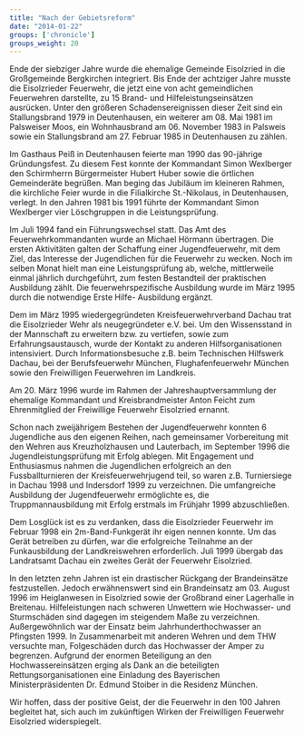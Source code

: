 ```yaml
---
title: "Nach der Gebietsreform"
date: "2014-01-22"
groups: ['chronicle']
groups_weight: 20
---
```

Ende der siebziger Jahre wurde die ehemalige Gemeinde Eisolzried in die Großgemeinde Bergkirchen integriert. Bis Ende der achtziger Jahre musste die Eisolzrieder Feuerwehr, die jetzt eine von acht gemeindlichen Feuerwehren darstellte, zu 15 Brand- und Hilfeleistungseinsätzen ausrücken. Unter den größeren Schadensereignissen dieser Zeit sind ein Stallungsbrand 1979 in Deutenhausen, ein weiterer am 08. Mai 1981 im Palsweiser Moos, ein Wohnhausbrand am 06. November 1983 in Palsweis sowie ein Stallungsbrand am 27. Februar 1985 in Deutenhausen zu zählen.

Im Gasthaus Peiß in Deutenhausen feierte man 1990 das 90-jährige Gründungsfest. Zu diesem Fest konnte der Kommandant Simon Wexlberger den Schirmherrn Bürgermeister Hubert Huber sowie die örtlichen Gemeinderäte begrüßen. Man beging das Jubiläum im kleineren Rahmen, die kirchliche Feier wurde in die Filialkirche St.-Nikolaus, in Deutenhausen, verlegt. In den Jahren 1981 bis 1991 führte der Kommandant Simon Wexlberger vier Löschgruppen in die Leistungsprüfung.

Im Juli 1994 fand ein Führungswechsel statt. Das Amt des Feuerwehrkommandanten wurde an Michael Hörmann übertragen. Die ersten Aktivitäten galten der Schaffung einer Jugendfeuerwehr, mit dem Ziel, das Interesse der Jugendlichen für die Feuerwehr zu wecken. Noch im selben Monat hielt man eine Leistungsprüfung ab, welche, mittlerweile einmal jährlich durchgeführt, zum festen Bestandteil der praktischen Ausbildung zählt. Die feuerwehrspezifische Ausbildung wurde im März 1995 durch die notwendige Erste Hilfe- Ausbildung ergänzt.

Dem im März 1995 wiedergegründeten Kreisfeuerwehrverband Dachau trat die Eisolzrieder Wehr als neugegründeter e.V. bei.
Um den Wissensstand in der Mannschaft zu erweitern bzw. zu vertiefen, sowie zum Erfahrungsaustausch, wurde der Kontakt zu anderen Hilfsorganisationen intensiviert. Durch Informationsbesuche z.B. beim Technischen Hilfswerk Dachau, bei der Berufsfeuerwehr München, Flughafenfeuerwehr München sowie den Freiwilligen Feuerwehren im Landkreis.

Am 20. März 1996 wurde im Rahmen der Jahreshauptversammlung der ehemalige Kommandant und Kreisbrandmeister Anton Feicht zum Ehrenmitglied der Freiwillige Feuerwehr Eisolzried ernannt.

Schon nach zweijährigem Bestehen der Jugendfeuerwehr konnten 6 Jugendliche aus den eigenen Reihen, nach gemeinsamer Vorbereitung mit den Wehren aus Kreuzholzhausen und Lauterbach, im September 1996 die Jugendleistungsprüfung mit Erfolg ablegen. Mit Engagement und Enthusiasmus nahmen die Jugendlichen erfolgreich an den Fussballturnieren der Kreisfeuerwehrjugend teil, so waren z.B. Turniersiege in Dachau 1998 und Indersdorf 1999 zu verzeichnen. Die umfangreiche Ausbildung der Jugendfeuerwehr ermöglichte es, die Truppmannausbildung mit Erfolg erstmals im Frühjahr 1999 abzuschließen.

Dem Losglück ist es zu verdanken, dass die Eisolzrieder Feuerwehr im Februar 1998 ein 2m-Band-Funkgerät ihr eigen nennen konnte. Um das Gerät betreiben zu dürfen, war die erfolgreiche Teilnahme an der Funkausbildung der Landkreiswehren erforderlich. Juli 1999 übergab das Landratsamt Dachau ein zweites Gerät der Feuerwehr Eisolzried.

In den letzten zehn Jahren ist ein drastischer Rückgang der Brandeinsätze festzustellen. Jedoch erwähnenswert sind ein Brandeinsatz am 03. August 1996 im Heiglanwesen in Eisolzried sowie der Großbrand einer Lagerhalle in Breitenau. Hilfeleistungen nach schweren Unwettern wie Hochwasser- und Sturmschäden sind dagegen im steigendem Maße zu verzeichnen. Außergewöhnlich war der Einsatz beim Jahrhunderthochwasser an Pfingsten 1999. In Zusammenarbeit mit anderen Wehren und dem THW versuchte man, Folgeschäden durch das Hochwasser der Amper zu begrenzen. Aufgrund der enormen Beteiligung an den Hochwassereinsätzen erging als Dank an die beteiligten Rettungsorganisationen eine Einladung des Bayerischen Ministerpräsidenten Dr. Edmund Stoiber in die Residenz München.

Wir hoffen, dass der positive Geist, der die Feuerwehr in den 100 Jahren begleitet hat, sich auch im zukünftigen Wirken der Freiwilligen Feuerwehr Eisolzried widerspiegelt.
